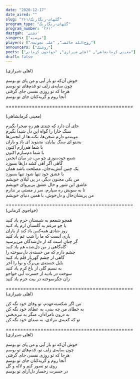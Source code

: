 ```yaml
---
date: "2020-12-17"
date_aired: ""
slug: "گلهای-رنگارنگ/۲۶۱"
program_type: "گلهای-رنگارنگ"
program_number: '۲۶۱'
dastgah: 'دشتی'
singers: ["مرضیه"]
players: ["روح‌الله خالقی", "علی تجویدی"]
announcers: ["روشنک"]
poets: ["معینی کرمانشاهی", "اهلی شیرازی", "خواجوی کرمانی"]
draft: false
---
```


(اهلی شیرازی)  

خوش آن‌که تو باز آیی و من پای تو بوسم  
چون سایه‌ی زلف تو قدم‌های تو بوسم  
هرجا که تو روزی نفسی جای گرفتی  
آنجا روم و گریه‌کنان جای تو بوسم  

============================================  

(معینی کرمانشاهی)  

جای آن دارد که چندی هم رهِ صحرا بگیرم  
سنگ خارا را گواه این دل شیدا بگیرم  
موبه‌مو دارم سخن‌ها، نکته.ها از انجمن‌ها  
بشنو ای سنگ بیابان، بشنوید ای باد و باران  
با شما هم‌رازم اکنون  
با شما دم‌سازم اکنون  
شمع خود‌سوزی چو من، در میان انجمن  
گاهی اگر آهی کشد دل‌ها بسوزد  
یک چنین آتش‌به‌جان، مصلحت باشد همان  
با عشق خود تنها شود تنها بسوزد  
من یکی مجنون دیگر، در پی لیلای خویشم  
عاشق این شور و حال عشق بی‌پروای خویشم  
تا به سویش ره سپارم، سر ز مستی بر ندارم  
من پریشان‌حال و دل‌خوش، با همین دنیای خویشم  

============================================  
(خواجوی کرمانی)  

همچو شمعم به شبستان حرم یاد کنید  
یا چو مرغم به گلستان ارم یاد کنید  
روز شادی همه‌کس یاد کند از یاران  
یاری آنست که ما را شب غم یاد کنید  
گر چنان است که از دل‌شدگان می‌پرسید  
گاه‌گاهی ز من دل‌شده هم یاد کنید  
چشم دارم که من خسته‌ی دل‌سوخته را  
گاهی از چشم گهربار قلم یاد کنید  
بلبل خسته‌ی بی‌برگ و نوا را آخر  
به نسیم گلی از باغ کرم یاد کنید  
سوخت در بادیه از حسرت آبی خواجو  
زان جگرسوخته در بیت حرم یاد کنید  

============================================  
(اهلی شیرازی)  

من اگر شکسته‌عهدم، تو وفای خود نگه کن  
به خطای من چه بینی، به عطای خود نگه کن  
به درون نامرادان، منگر به تیره‌بختی  
تو که کعبه‌ی مرادی، به صفای خود نگه کن  

============================================  
(اهلی شیرازی)  

خوش آن‌که تو باز آیی و من پای تو بوسم  
چون سایه‌ی زلف تو، قدم‌های تو بوسم  
هرجا که تو روزی نفسی جای گرفتی  
آنجا روم و گریه‌کنان جای تو بوسم  
روی تو تصور کنم و لاله و گل  
در حسرت رخسار دل‌آرای تو بوسم  
